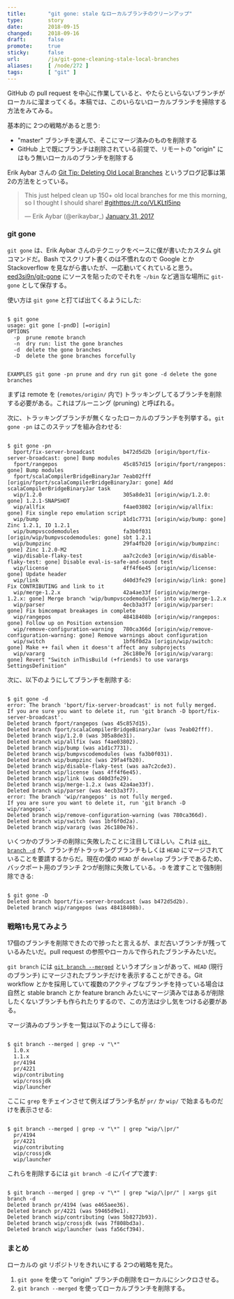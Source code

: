 ```yaml
---
title:       "git gone: stale なローカルブランチのクリーンアップ"
type:        story
date:        2018-09-15
changed:     2018-09-16
draft:       false
promote:     true
sticky:      false
url:         /ja/git-gone-cleaning-stale-local-branches
aliases:     [ /node/272 ]
tags:        [ "git" ]
---
```


  [1]: http://erikaybar.name/git-deleting-old-local-branches/
  [2]: https://git-scm.com/docs/git-branch#git-branch---delete
  [3]: https://git-scm.com/docs/git-branch#git-branch---merged

GitHub の pull request を中心に作業していると、やたらといらないブランチがローカルに溜まってくる。本稿では、このいらないローカルブランチを掃除する方法をみてみる。

基本的に 2つの戦略があると思う:
- "master" ブランチを選んで、そこにマージ済みのものを削除する
- GitHub 上で既にブランチは削除されている前提で、リモートの "origin" にはもう無いローカルのブランチを削除する

Erik Aybar さんの [Git Tip: Deleting Old Local Branches][1] というブログ記事は第2の方法をとっている。

<blockquote class="twitter-tweet" data-lang="en"><p lang="en" dir="ltr">This just helped clean up 150+ old local branches for me this morning, so I thought I should share! <a href="https://twitter.com/hashtag/git?src=hash&amp;ref_src=twsrc%5Etfw">#git</a><a href="https://t.co/VLKLtl5inp">https://t.co/VLKLtl5inp</a></p>&mdash; Erik Aybar (@erikaybar_) <a href="https://twitter.com/erikaybar_/status/826452297190404096?ref_src=twsrc%5Etfw">January 31, 2017</a></blockquote>

### git gone

`git gone` は、Erik Aybar さんのテクニックをベースに僕が書いたカスタム git コマンドだ。Bash でスクリプト書くのは不慣れなので Google とか Stackoverflow を見ながら書いたが、一応動いてくれていると思う。[eed3si9n/git-gone](https://github.com/eed3si9n/git-gone) にソースを貼ったのでそれを `~/bin` など適当な場所に `git-gone` として保存する。

使い方は `git gone` と打てば出てくるようにした:

<code>
$ git gone
usage: git gone [-pndD] [<branch>=origin]
OPTIONS
  -p  prune remote branch
  -n  dry run: list the gone branches
  -d  delete the gone branches
  -D  delete the gone branches forcefully

EXAMPLES
git gone -pn  prune and dry run
git gone -d   delete the gone branches
</code>

まずは remote を (`remotes/origin/` 内で) トラッキングしてるブランチを削除する必要がある。これはプルーニング (pruning) と呼ばれる。

次に、トラッキングブランチが無くなったローカルのブランチを列挙する。`git gone -pn` はこのステップを組み合わせる:

<code>
$ git gone -pn
  bport/fix-server-broadcast         b472d5d2b [origin/bport/fix-server-broadcast: gone] Bump modules
  fport/rangepos                     45c857d15 [origin/fport/rangepos: gone] Bump modules
  fport/scalaCompilerBridgeBinaryJar 7eab02fff [origin/fport/scalaCompilerBridgeBinaryJar: gone] Add scalaCompilerBridgeBinaryJar task
  wip/1.2.0                          305a8de31 [origin/wip/1.2.0: gone] 1.2.1-SNAPSHOT
  wip/allfix                         f4ae03802 [origin/wip/allfix: gone] Fix single repo emulation script
  wip/bump                           a1d1c7731 [origin/wip/bump: gone] Zinc 1.2.1, IO 1.2.1
  wip/bumpvscodemodules              fa3b0f031 [origin/wip/bumpvscodemodules: gone] sbt 1.2.1
  wip/bumpzinc                       29fa4fb20 [origin/wip/bumpzinc: gone] Zinc 1.2.0-M2
  wip/disable-flaky-test             aa7c2cde3 [origin/wip/disable-flaky-test: gone] Disable eval-is-safe-and-sound test
  wip/license                        4ff4f6e45 [origin/wip/license: gone] Update header
  wip/link                           d40d3fe29 [origin/wip/link: gone] Fix CONTRIBUTING and link to it
  wip/merge-1.2.x                    42a4ae33f [origin/wip/merge-1.2.x: gone] Merge branch 'wip/bumpvscodemodules' into wip/merge-1.2.x
  wip/parser                         4ecb3a3f7 [origin/wip/parser: gone] Fix bimcompat breakages in complete
  wip/rangepos                       48418408b [origin/wip/rangepos: gone] Follow up on Position extension
  wip/remove-configuration-warning   780ca366d [origin/wip/remove-configuration-warning: gone] Remove warnings about configuration
  wip/switch                         1bf6f0d2a [origin/wip/switch: gone] Make ++ fail when it doesn't affect any subprojects
  wip/vararg                         26c180e76 [origin/wip/vararg: gone] Revert "Switch inThisBuild (+friends) to use varargs SettingsDefinition"
</code>

次に、以下のようにしてブランチを削除する:

<code>
$ git gone -d
error: The branch 'bport/fix-server-broadcast' is not fully merged.
If you are sure you want to delete it, run 'git branch -D bport/fix-server-broadcast'.
Deleted branch fport/rangepos (was 45c857d15).
Deleted branch fport/scalaCompilerBridgeBinaryJar (was 7eab02fff).
Deleted branch wip/1.2.0 (was 305a8de31).
Deleted branch wip/allfix (was f4ae03802).
Deleted branch wip/bump (was a1d1c7731).
Deleted branch wip/bumpvscodemodules (was fa3b0f031).
Deleted branch wip/bumpzinc (was 29fa4fb20).
Deleted branch wip/disable-flaky-test (was aa7c2cde3).
Deleted branch wip/license (was 4ff4f6e45).
Deleted branch wip/link (was d40d3fe29).
Deleted branch wip/merge-1.2.x (was 42a4ae33f).
Deleted branch wip/parser (was 4ecb3a3f7).
error: The branch 'wip/rangepos' is not fully merged.
If you are sure you want to delete it, run 'git branch -D wip/rangepos'.
Deleted branch wip/remove-configuration-warning (was 780ca366d).
Deleted branch wip/switch (was 1bf6f0d2a).
Deleted branch wip/vararg (was 26c180e76).
</code>

いくつかのブランチの削除に失敗したことに注目してほしい。これは [`git branch -d`][2] が、ブランチがトラッキングブランチもしくは `HEAD` にマージされていることを要請するからだ。現在の僕の `HEAD` が `develop` ブランチであるため、バックポート用のブランチ 2つが削除に失敗している。`-D` を渡すことで強制削除できる:

<code>
$ git gone -D
Deleted branch bport/fix-server-broadcast (was b472d5d2b).
Deleted branch wip/rangepos (was 48418408b).
</code>

### 戦略1も見てみよう

17個のブランチを削除できたので捗ったと言えるが、まだ古いブランチが残っているみたいだ。pull request の参照やローカルで作られたブランチみたいだ。

`git branch` には [`git branch --merged`][3] というオプションがあって、`HEAD` (現行のブランチ) にマージされたブランチだけを表示することができる。Git workflow とかを採用していて複数のアクティブなブランチを持っている場合は自然と stable branch とか feature branch みたいにマージ済みではあるが削除したくないブランチも作られたりするので、この方法は少し気をつける必要がある。

マージ済みのブランチを一覧は以下のようにして得る:

<code>
$ git branch --merged | grep -v "\*"
  1.0.x
  1.1.x
  pr/4194
  pr/4221
  wip/contributing
  wip/crossjdk
  wip/launcher
</code>

ここに `grep` をチェインさせて例えばブランチ名が `pr/` か `wip/` で始まるものだけを表示させる:

<code>
$ git branch --merged | grep -v "\*" | grep "wip/\|pr/"
  pr/4194
  pr/4221
  wip/contributing
  wip/crossjdk
  wip/launcher
</code>

これらを削除するには `git branch -d` にパイプで渡す:

<code>
$ git branch --merged | grep -v "\*" | grep "wip/\|pr/" | xargs git branch -d
Deleted branch pr/4194 (was e465aee36).
Deleted branch pr/4221 (was 59465d9e1).
Deleted branch wip/contributing (was 5b8272b93).
Deleted branch wip/crossjdk (was 7f808bd3a).
Deleted branch wip/launcher (was fa56cf394).
</code>

### まとめ

ローカルの git リポジトリをきれいにする 2つの戦略を見た。

1. `git gone` を使って "origin" ブランチの削除をローカルにシンクロさせる。
2. `git branch --merged` を使ってローカルブランチを削除する。
